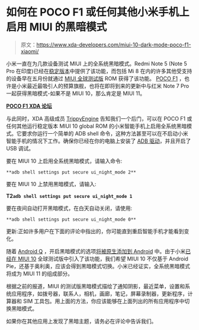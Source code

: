 # 如何在 POCO F1 或任何其他小米手机上启用 MIUI 的黑暗模式

> 原文：<https://www.xda-developers.com/miui-10-dark-mode-poco-f1-xiaomi/>

小米一直在为几款设备测试 MIUI 上的全系统黑暗模式。Redmi Note 5 (Note 5 Pro 在印度)已经在[稳定版本](https://www.xda-developers.com/android-pie-miui-10-beta-xiaomi-mi-note-3-redmi-note-5-pro-redmi-6-pro/)中提供了该功能，而包括 Mi 8 在内的许多其他受支持的设备早在五月份就通过 [MIUI 全球测试版](https://c.mi.com/thread-2126580-1-1.html) ROM 获得了该功能。 [POCO F1](https://www.xda-developers.com/xiaomi-poco-f1-design-display-gaming-performance-review/) ，也许是小米最近最吸引人的预算旗舰，也将在即将到来的更新中与红米 Note 7 Pro 一起获得黑暗模式-如果不是 MIUI 10，那么肯定是 MIUI 11。

**[POCO F1 XDA 论坛](https://forum.xda-developers.com/poco-f1)**

与此同时，XDA 高级成员 [TrippyEngine](https://forum.xda-developers.com/member.php?u=8317367) 告知我们一个后门，可以在 POCO F1 或任何其他运行稳定版本 MIUI 10 global ROM 的小米智能手机上启用全系统黑暗模式。它要求你运行一个简单的 ADB shell 命令，这种方法甚至可以在不启动小米智能手机的情况下工作。确保你已经在你的电脑上安装了 [ADB 驱动](https://www.xda-developers.com/install-adb-windows-macos-linux/)，并且开启了 USB 调试。

要在 MIUI 10 上启用全系统黑暗模式，请输入命令:

`**adb shell settings put secure ui_night_mode 2**`

要在 MIUI 10 上禁用黑暗模式，请输入:

**T2`adb shell settings put secure ui_night_mode 1`**

要在夜间自动打开黑暗模式，在白天自动关闭，请使用:

`**adb shell settings put secure ui_night_mode 0**`

更新:正如许多用户在下面的评论中指出的，你可能直到重启智能手机才能看到变化。

随着 [Android Q](https://www.xda-developers.com/tag/android-q/) ，开启黑暗模式的选项[将被原生添加到 Android](https://www.xda-developers.com/android-q-toggle-dark-theme/) 中。由于小米[已经在 MIUI 10](https://www.xda-developers.com/xiaomi-miui-10-global-beta-dark-theme/) 全球测试版中引入了该功能，我们希望 MIUI 10 不仅基于 Android Pie，还基于奥利奥，应该会得到黑暗模式切换。小米已经证实，全系统黑暗模式将成为 MIUI 11 的组成部分。

根据之前的报道，MIUI 的测试版黑暗模式描绘了通知阴影，最近菜单，设置和系统应用程序，如拨号器，联系人，相机，画廊，笔记，屏幕录制器，更新程序，计算器和 SIM 工具包。用上面的方法，你应该能够在上面列出的所有应用程序中切换黑暗模式。

如果你在其他应用上发现了黑暗主题，请务必在评论中告诉我们。